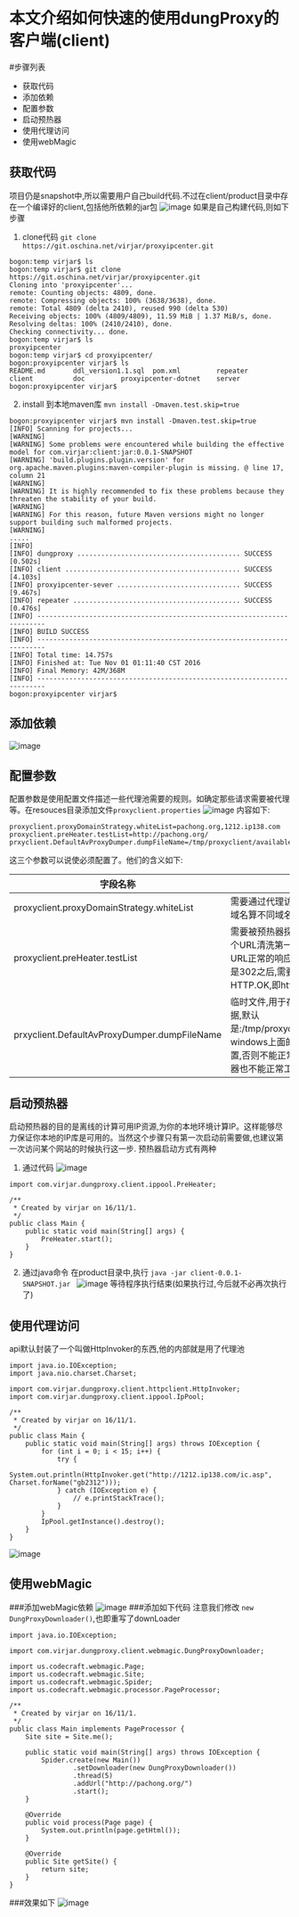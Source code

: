 # 本文介绍如何快速的使用dungProxy的客户端(client)
#步骤列表
- 获取代码
- 添加依赖
- 配置参数
- 启动预热器
- 使用代理访问
- 使用webMagic

## 获取代码
项目仍是snapshot中,所以需要用户自己build代码.不过在client/product目录中存在一个编译好的client,包括他所依赖的jar包
![image](pic/client_jar.png)
如果是自己构建代码,则如下步骤
1. clone代码 ``git clone https://git.oschina.net/virjar/proxyipcenter.git``

```
bogon:temp virjar$ ls
bogon:temp virjar$ git clone https://git.oschina.net/virjar/proxyipcenter.git
Cloning into 'proxyipcenter'...
remote: Counting objects: 4809, done.
remote: Compressing objects: 100% (3638/3638), done.
remote: Total 4809 (delta 2410), reused 990 (delta 530)
Receiving objects: 100% (4809/4809), 11.59 MiB | 1.37 MiB/s, done.
Resolving deltas: 100% (2410/2410), done.
Checking connectivity... done.
bogon:temp virjar$ ls
proxyipcenter
bogon:temp virjar$ cd proxyipcenter/
bogon:proxyipcenter virjar$ ls
README.md		ddl_version1.1.sql	pom.xml			repeater
client			doc			proxyipcenter-dotnet	server
bogon:proxyipcenter virjar$ 
```
2. install 到本地maven库 ``mvn install -Dmaven.test.skip=true``

```
bogon:proxyipcenter virjar$ mvn install -Dmaven.test.skip=true
[INFO] Scanning for projects...
[WARNING] 
[WARNING] Some problems were encountered while building the effective model for com.virjar:client:jar:0.0.1-SNAPSHOT
[WARNING] 'build.plugins.plugin.version' for org.apache.maven.plugins:maven-compiler-plugin is missing. @ line 17, column 21
[WARNING] 
[WARNING] It is highly recommended to fix these problems because they threaten the stability of your build.
[WARNING] 
[WARNING] For this reason, future Maven versions might no longer support building such malformed projects.
[WARNING] 
.....
[INFO] 
[INFO] dungproxy ......................................... SUCCESS [0.502s]
[INFO] client ............................................ SUCCESS [4.103s]
[INFO] proxyipcenter-sever ............................... SUCCESS [9.467s]
[INFO] repeater .......................................... SUCCESS [0.476s]
[INFO] ------------------------------------------------------------------------
[INFO] BUILD SUCCESS
[INFO] ------------------------------------------------------------------------
[INFO] Total time: 14.757s
[INFO] Finished at: Tue Nov 01 01:11:40 CST 2016
[INFO] Final Memory: 42M/368M
[INFO] ------------------------------------------------------------------------
bogon:proxyipcenter virjar$ 
```

## 添加依赖
![image](pic/client_dependency.png)

## 配置参数
配置参数是使用配置文件描述一些代理池需要的规则。如确定那些请求需要被代理等。在resouces目录添加文件``proxyclient.properties``
![image](pic/proxyclient_properties.png)
内容如下:
```
proxyclient.proxyDomainStrategy.whiteList=pachong.org,1212.ip138.com
proxyclient.preHeater.testList=http://pachong.org/
prxyclient.DefaultAvProxyDumper.dumpFileName=/tmp/proxyclient/availableProxy.json
```
这三个参数可以说使必须配置了。他们的含义如下:

|字段名称|含义|
|----|----|
|proxyclient.proxyDomainStrategy.whiteList|需要通过代理访问的网站,根据域名区分,子域名算不同域名。多个使用逗号分割|
|proxyclient.preHeater.testList|需要被预热器探测的URL,预热器可以根据这个URL清洗第一批可以使用的IP,请注意这个URL正常的响应应该是200(302也可以,但是302之后,需要是200,这里的200是指HTTP.OK,即http协议返回码为200)|
|prxyclient.DefaultAvProxyDumper.dumpFileName|临时文件,用于存放客户端运行时的可用IP数据,默认是:/tmp/proxyclient/availableProxy.json。windows上面的朋友要特别注意修改这个配置,否则不能正常的断点使用IP资源池,预热器也不能正常工作|

## 启动预热器
启动预热器的目的是离线的计算可用IP资源,为你的本地环境计算IP。这样能够尽力保证你本地的IP库是可用的。当然这个步骤只有第一次启动前需要做,也建议第一次访问某个网站的时候执行这一步.
预热器启动方式有两种
1. 通过代码
![image](pic/pre_heat_code.png)

```
import com.virjar.dungproxy.client.ippool.PreHeater;

/**
 * Created by virjar on 16/11/1.
 */
public class Main {
    public static void main(String[] args) {
        PreHeater.start();
    }
}
```

2. 通过java命令
在product目录中,执行 ``java -jar client-0.0.1-SNAPSHOT.jar ``
![image](pic/pre_heat_jar.png)
等待程序执行结束(如果执行过,今后就不必再次执行了)

## 使用代理访问
api默认封装了一个叫做HttpInvoker的东西,他的内部就是用了代理池
```
import java.io.IOException;
import java.nio.charset.Charset;

import com.virjar.dungproxy.client.httpclient.HttpInvoker;
import com.virjar.dungproxy.client.ippool.IpPool;

/**
 * Created by virjar on 16/11/1.
 */
public class Main {
    public static void main(String[] args) throws IOException {
        for (int i = 0; i < 15; i++) {
            try {
                System.out.println(HttpInvoker.get("http://1212.ip138.com/ic.asp", Charset.forName("gb2312")));
            } catch (IOException e) {
                // e.printStackTrace();
            }
        }
        IpPool.getInstance().destroy();
    }
}
```
![image](pic/xiaoguo.png)

## 使用webMagic
###添加webMagic依赖
![image](pic/webmagic_dependency.png)
###添加如下代码 注意我们修改 ``new DungProxyDownloader()``,也即重写了downLoader
```
import java.io.IOException;

import com.virjar.dungproxy.client.webmagic.DungProxyDownloader;

import us.codecraft.webmagic.Page;
import us.codecraft.webmagic.Site;
import us.codecraft.webmagic.Spider;
import us.codecraft.webmagic.processor.PageProcessor;

/**
 * Created by virjar on 16/11/1.
 */
public class Main implements PageProcessor {
    Site site = Site.me();

    public static void main(String[] args) throws IOException {
        Spider.create(new Main())
                .setDownloader(new DungProxyDownloader())
                .thread(5)
                .addUrl("http://pachong.org/")
                .start();
    }

    @Override
    public void process(Page page) {
        System.out.println(page.getHtml());
    }

    @Override
    public Site getSite() {
        return site;
    }
}
```
###效果如下
![image](pic/webMagic_run.png)
